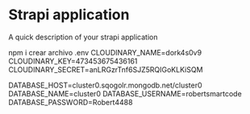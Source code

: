 # Strapi application

A quick description of your strapi application

npm i
crear archivo .env
CLOUDINARY_NAME=dork4s0v9
CLOUDINARY_KEY=473453675436161
CLOUDINARY_SECRET=anLRGzrTnf6SJZ5RQIGoKLKiSQM

DATABASE_HOST=cluster0.sqogolr.mongodb.net/cluster0
DATABASE_NAME=cluster0
DATABASE_USERNAME=robertsmartcode
DATABASE_PASSWORD=Robert4488